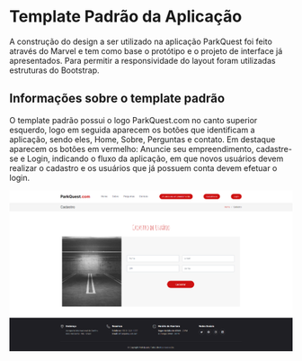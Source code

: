 # Template Padrão da Aplicação

A construção do design a ser utilizado na aplicação ParkQuest foi feito através do Marvel e tem como base o protótipo e o projeto de interface já apresentados. Para permitir a responsividade do layout foram utilizadas estruturas do Bootstrap.

## Informações sobre o template padrão

O template padrão possui o logo ParkQuest.com no canto superior esquerdo, logo em seguida aparecem os botões que identificam a aplicação, sendo eles, Home, Sobre, Perguntas e contato. Em destaque aparecem os botões em vermelho: Anuncie seu empreendimento, cadastre-se e Login, indicando o fluxo da aplicação, em que novos usuários devem realizar o cadastro e os usuários que já possuem conta devem efetuar o login.

![Template.png](img/Template.png)
